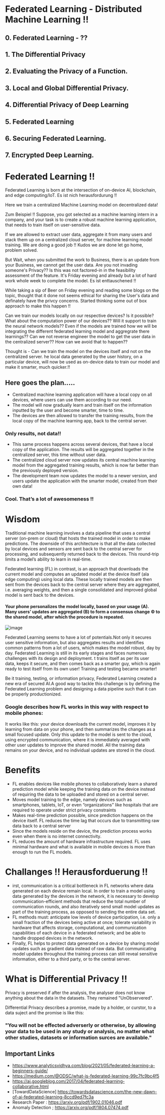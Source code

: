 # Federated Learning - Distributed Machine Learning !!
## 0. Federated Learning - ??
## 1. The Differential Privacy
## 2. Evaluating the Privacy of a Function.
## 3. Local and Global Differential Privacy.
## 4. Differential Privacy of Deep Learning
## 5. Federated Learning
## 6. Securing Federated Learning.
## 7. Encrypted Deep Learning.


# Federated Learning !!

Federated Learning is born at the intersection of on-device AI, blockchain, and edge computing/IoT. Es ist nich herausfordurung !!

Here we train a centralized Machine Learning model on decentralized data! 

Zum Beispiel !!
Suppose, you got selected as a machine learning intern in a company, and your task is to create a robust machine learning application, that needs to train itself on user-sensitive data.

If we are allowed to extract user data, aggregate it from many users and stack them up on a centralized cloud server, for machine learning model training. We are doing a good job !! Kudos we are done let go home, problem solved.

But Wait, when you submitted the work to Business, there is an update from your Business, we cannot get the user data. Are you not invading someone's Privacy?? Is this was not factored-in in the feasibility assessment of the feature. It's Friday evening and already but a lot of hard work whole week to complete the model. Es ist enttauschened !! 

While taking a sip of Beer on Friday evening and reading some blogs on the topic, thought that it done not seems ethical for sharing the User's data and definately have the privcy concerns. Started thinking some out of box approach to make this happen !!

Can we train our models locally on our respective devices? Is it possible? What about the computation power of our devices?? Will it support to train the neural network models?? Even if the models are trained how we will be integrating the different federated learning model and aggregrate there learnings?? Can we not reverse engineer the model to get the user data in the centralized server?? How can we avoid that to happen??

Thought is - Can we train the model on the devices itself and not on the centralized server. he local data generated by the user history, on a particular device, will now be used as on-device data to train our model and make it smarter, much quicker.!! 

## Here goes the plan.....
* Centralized machine learning application will have a local copy on all devices, where users can use them according to our need.
* The model will now gradually learn and train itself on the information inputted by the user and become smarter, time to time.
* The devices are then allowed to transfer the training results, from the local copy of the machine learning app, back to the central server.

### Only results, not data!!
* This same process happens across several devices, that have a local copy of the application. The results will be aggregated together in the centralized server, this time without user data.
* The centralized cloud server now updates its central machine learning model from the aggregated training results, which is now far better than the previously deployed version.
* The development team now updates the model to a newer version, and users update the application with the smarter model, created from their own data!

### Cool. That’s a lot of awesomeness !!

# Wisdom
Traditional machine learning involves a data pipeline that uses a central server (on-prem or cloud) that hosts the trained model in order to make predictions. The downside of this architecture is that all the data collected by local devices and sensors are sent back to the central server for processing, and subsequently returned back to the devices. This round-trip limits a model’s ability to learn in real-time.

Federated learning (FL) in contrast, is an approach that downloads the current model and computes an updated model at the device itself (ala edge computing) using local data. These locally trained models are then sent from the devices back to the central server where they are aggregated, i.e. averaging weights, and then a single consolidated and improved global model is sent back to the devices.

#### Your phone personalizes the model locally, based on your usage (A). Many users’ updates are aggregated (B) to form a consensus change © to the shared model, after which the procedure is repeated.
![image](https://user-images.githubusercontent.com/13011167/135709032-9785e570-1390-418a-949d-b424c37ad347.png)


Federated Learning seems to have a lot of potentials.Not only it secures user sensitive information, but also aggregates results and identifies common patterns from a lot of users, which makes the model robust, day by day. Federated Learning is still in its early stages and faces numerous challenges with its design and deployment. t trains itself as per its user data, keeps it secure, and then comes back as a smarter guy, which is again ready to test itself from its own user! Training and testing became smarter!

Be it training, testing, or information privacy, Federated Learning created a new era of secured AI.A good way to tackle this challenge is by defining the Federated Learning problem and designing a data pipeline such that it can be properly productionized.

### Google describes how FL works in this way with respect to mobile phones:
It works like this: your device downloads the current model, improves it by learning from data on your phone, and then summarizes the changes as a small focused update. Only this update to the model is sent to the cloud, using encrypted communication, where it is immediately averaged with other user updates to improve the shared model. All the training data remains on your device, and no individual updates are stored in the cloud.

# Benefits
* FL enables devices like mobile phones to collaboratively learn a shared prediction model while keeping the training data on the device instead of requiring the data to be uploaded and stored on a central server.
* Moves model training to the edge, namely devices such as smartphones, tablets, IoT, or even “organizations” like hospitals that are required to operate under strict privacy constraints
* Makes real-time prediction possible, since prediction happens on the device itself. FL reduces the time lag that occurs due to transmitting raw data back to a central server
* Since the models reside on the device, the prediction process works even when there is no internet connectivity.
* FL reduces the amount of hardware infrastructure required. FL uses minimal hardware and what is available in mobile devices is more than enough to run the FL models.

# Challanges !! Herausforduerung !!
* irst, communication is a critical bottleneck in FL networks where data generated on each device remain local. In order to train a model using data generated by the devices in the network, it is necessary to develop communication-efficient methods that reduce the total number of communication rounds, and also iteratively send small model updates as part of the training process, as opposed to sending the entire data set.
* FL methods must: anticipate low levels of device participation, i.e. only a small fraction of the devices being active at once; tolerate variability in hardware that affects storage, computational, and communication capabilities of each device in a federated network; and be able to handle dropped devices in the network.
* Finally, FL helps to protect data generated on a device by sharing model updates such as gradient data instead of raw data. But communicating model updates throughout the training process can still reveal sensitive information, either to a third party, or to the central server.


# What is Differential Privacy !!
Privacy is preserved if after the analysis, the analyser does not know anything about the data in the datasets. They remained "UnObservered".

Differential Privacy describes a promise, made by a holder, or curstor, to a data suject and the promise is like this:
### "You will not be effected adverserly or otherwise, by allowing your data to be used in any study or analysis, no matter what other studies, datasets or information surces are available."
















## Important Links
* https://www.analyticsvidhya.com/blog/2021/05/federated-learning-a-beginners-guide/
* https://medium.com/@ODSC/what-is-federated-learning-99c7fc9bc4f5
* https://ai.googleblog.com/2017/04/federated-learning-collaborative.html
* [TowardDataScience] https://towardsdatascience.com/the-new-dawn-of-ai-federated-learning-8ccd9ed7fc3a
* Research Paper : https://arxiv.org/pdf/1902.01046.pdf
* Anomaly Detection ; https://arxiv.org/pdf/1804.07474.pdf
